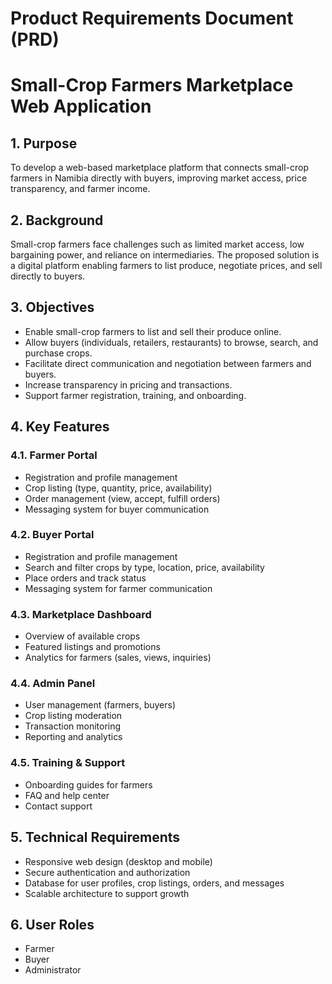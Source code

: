 # Product Requirements Document (PRD)
# Small-Crop Farmers Marketplace Web Application

## 1. Purpose
To develop a web-based marketplace platform that connects small-crop farmers in Namibia directly with buyers, improving market access, price transparency, and farmer income.

## 2. Background
Small-crop farmers face challenges such as limited market access, low bargaining power, and reliance on intermediaries. The proposed solution is a digital platform enabling farmers to list produce, negotiate prices, and sell directly to buyers.

## 3. Objectives
- Enable small-crop farmers to list and sell their produce online.
- Allow buyers (individuals, retailers, restaurants) to browse, search, and purchase crops.
- Facilitate direct communication and negotiation between farmers and buyers.
- Increase transparency in pricing and transactions.
- Support farmer registration, training, and onboarding.

## 4. Key Features

### 4.1. Farmer Portal
- Registration and profile management
- Crop listing (type, quantity, price, availability)
- Order management (view, accept, fulfill orders)
- Messaging system for buyer communication

### 4.2. Buyer Portal
- Registration and profile management
- Search and filter crops by type, location, price, availability
- Place orders and track status
- Messaging system for farmer communication

### 4.3. Marketplace Dashboard
- Overview of available crops
- Featured listings and promotions
- Analytics for farmers (sales, views, inquiries)

### 4.4. Admin Panel
- User management (farmers, buyers)
- Crop listing moderation
- Transaction monitoring
- Reporting and analytics

### 4.5. Training & Support
- Onboarding guides for farmers
- FAQ and help center
- Contact support

## 5. Technical Requirements
- Responsive web design (desktop and mobile)
- Secure authentication and authorization
- Database for user profiles, crop listings, orders, and messages
- Scalable architecture to support growth

## 6. User Roles
- Farmer
- Buyer
- Administrator
